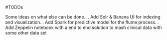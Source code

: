 #TODOs

Some ideas on what else can be done..
. Add Solr & Banana UI for indexing and visualization.
. Add Spark for predictive model for the flume process.
. Add Zeppelin notebook with a end to end solution to mash clinical data with some other data set
